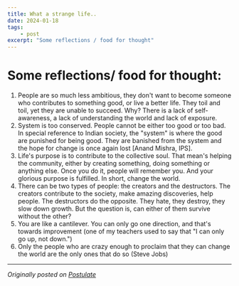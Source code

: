 ```yaml
---
title: What a strange life..
date: 2024-01-18
tags:
    - post
excerpt: "Some reflections / food for thought"
---
```

# Some reflections/ food for thought:
1. People are so much less ambitious, they don't want to become someone who contributes to something good, or live a better life. They toil and toil, yet they are unable to succeed. Why? There is a lack of self-awareness, a lack of understanding the world and lack of exposure.
2. System is too conserved. People cannot be either too good or too bad. In special reference to Indian society, the "system" is where the good are punished for being good. They are banished from the system and the hope for change is once again lost [Anand Mishra, IPS].
3. Life's purpose is to contribute to the collective soul. That mean's helping the community, either by creating something, doing something or anything else. Once you do it, people will remember you. And your glorious purpose is fulfilled. In short, change the world.
4. There can be two types of people: the creators and the destructors. The creators contribute to the society, make amazing discoveries, help people. The destructors do the opposite. They hate, they destroy, they slow down growth.
But the question is, can either of them survive without the other?
5. You are like a cantilever. You can only go one direction, and that's towards improvement (one of my teachers used to say that "I can only go up, not down.")
6. Only the people who are crazy enough to proclaim that they can change the world are the only ones that do so (Steve Jobs)

---
*Originally posted on [Postulate](https://postulate.us/@moisentinel/main/p/2024-01-18-What-a-strange-life-9CUJVGtQACDHL8CmTnk7gw)*

